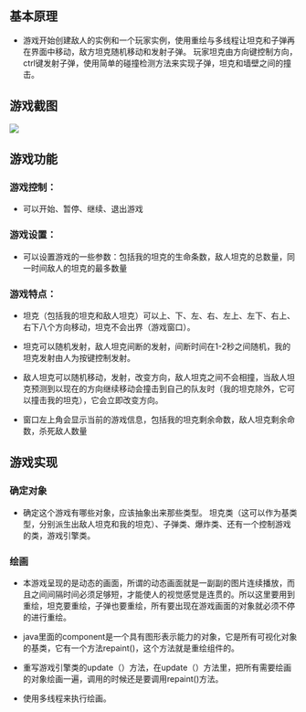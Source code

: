 ## 基本原理

* 游戏开始创建敌人的实例和一个玩家实例，使用重绘与多线程让坦克和子弹再在界面中移动，敌方坦克随机移动和发射子弹。 玩家坦克由方向键控制方向，ctrl键发射子弹，使用简单的碰撞检测方法来实现子弹，坦克和墙壁之间的撞击。

## 游戏截图
![](http://i.imgur.com/t9EjUTU.jpg?1)

## 游戏功能

### 游戏控制：

* 可以开始、暂停、继续、退出游戏

### 游戏设置：

* 可以设置游戏的一些参数：包括我的坦克的生命条数，敌人坦克的总数量，同一时间敌人的坦克的最多数量

### 游戏特点：

* 坦克（包括我的坦克和敌人坦克）可以上、下、左、右、左上、左下、右上、右下八个方向移动，坦克不会出界（游戏窗口）。

* 坦克可以随机发射，敌人坦克间断的发射，间断时间在1-2秒之间随机，我的坦克发射由人为按键控制发射。

* 敌人坦克可以随机移动，发射，改变方向，敌人坦克之间不会相撞，当敌人坦克预测到以现在的方向继续移动会撞击到自己的队友时（我的坦克除外，它可以撞击我的坦克），它会立即改变方向。

* 窗口左上角会显示当前的游戏信息，包括我的坦克剩余命数，敌人坦克剩余命数，杀死敌人数量

##  游戏实现

### 确定对象
* 确定这个游戏有哪些对象，应该抽象出来那些类型。 坦克类（这可以作为基类型，分别派生出敌人坦克和我的坦克）、子弹类、爆炸类、还有一个控制游戏的类，游戏引擎类。

### 绘画
* 本游戏呈现的是动态的画面，所谓的动态画面就是一副副的图片连续播放，而且之间间隔时间必须足够短，才能使人的视觉感觉是连贯的。所以这里要用到重绘，坦克要重绘，子弹也要重绘，所有要出现在游戏画面的对象就必须不停的进行重绘。

* java里面的component是一个具有图形表示能力的对象，它是所有可视化对象的基类，它有一个方法repaint()，这个方法就是重绘组件的。

* 重写游戏引擎类的update（）方法，在update（）方法里，把所有需要绘画的对象绘画一遍，调用的时候还是要调用repaint()方法。

* 使用多线程来执行绘画。
